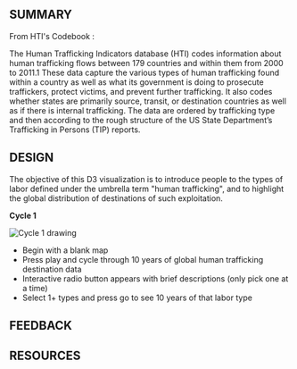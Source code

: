 ## SUMMARY

From HTI's Codebook : 

The Human Trafficking Indicators database (HTI) codes information about human trafficking flows between 179 
countries and within them from 2000 to 2011.1 These data capture the various types of human trafficking found 
within a country as well as what its government is doing to prosecute traffickers, protect victims, and prevent 
further trafficking. It also codes whether states are primarily source, transit, or destination countries as well 
as if there is internal trafficking. The data are ordered by trafficking type and then according to the rough 
structure of the US State Department’s Trafficking in Persons (TIP) reports.

## DESIGN 

The objective of this D3 visualization is to introduce people to the types of labor defined under the umbrella
term "human trafficking", and to highlight the global distribution of destinations of such exploitation. 

**Cycle 1**

![Cycle 1 drawing](https://cloud.githubusercontent.com/assets/19956669/22218413/70ea58cc-e15b-11e6-9dfd-aafe64a85b4d.JPG)

* Begin with a blank map
* Press play and cycle through 10 years of global human trafficking destination data
* Interactive radio button appears with brief descriptions (only pick one at a time) 
* Select 1+ types and press go to see 10 years of that labor type 

## FEEDBACK



## RESOURCES 
